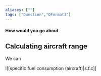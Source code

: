 ```yaml
---
aliases: [""]
tags: ["Question","QFormat3"]
---
```


#### How would you go about
## Calculating aircraft range
We can

![[specific fuel consumption (aircraft)|s.f.c]]